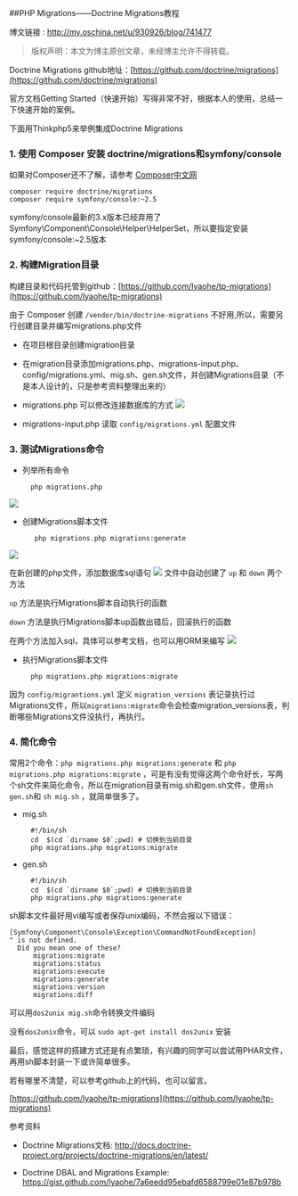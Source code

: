 ##PHP Migrations——Doctrine Migrations教程

博文链接 : http://my.oschina.net/u/930926/blog/741477

> 版权声明：本文为博主原创文章，未经博主允许不得转载。

Doctrine Migrations github地址：[https://github.com/doctrine/migrations](https://github.com/doctrine/migrations)

官方文档Getting Started（快速开始）写得非常不好，根据本人的使用，总结一下快速开始的案例。

下面用Thinkphp5来举例集成Doctrine Migrations

### 1. 使用 Composer 安装 doctrine/migrations和symfony/console

如果对Composer还不了解，请参考 [Composer中文网](http://docs.phpcomposer.com/)

	composer require doctrine/migrations
	composer require symfony/console:~2.5

symfony/console最新的3.x版本已经弃用了Symfony\Component\Console\Helper\HelperSet，所以要指定安装symfony/console:~2.5版本

### 2. 构建Migration目录

构建目录和代码托管到github：[https://github.com/lyaohe/tp-migrations](https://github.com/lyaohe/tp-migrations)

由于 Composer 创建 `/vendor/bin/doctrine-migrations` 不好用,所以，需要另行创建目录并编写migrations.php文件

- 在项目根目录创建migration目录

- 在migration目录添加migrations.php、migrations-input.php、config/migrations.yml、mig.sh、gen.sh文件，并创建Migrations目录（不是本人设计的，只是参考资料整理出来的）

- migrations.php 可以修改连接数据库的方式 
![](http://7rfk63.com1.z0.glb.clouddn.com/20160902113006.png)


- migrations-input.php 读取 `config/migrations.yml` 配置文件

### 3. 测试Migrations命令

- 列举所有命令

		php migrations.php
![](http://7rfk63.com1.z0.glb.clouddn.com/20160901211356.png)

- 创建Migrations脚本文件
		
		 php migrations.php migrations:generate
![](http://7rfk63.com1.z0.glb.clouddn.com/20160901211430.png)

在新创建的php文件，添加数据库sql语句
![](http://7rfk63.com1.z0.glb.clouddn.com/20160901213423.png)
文件中自动创建了 `up` 和 `down` 两个方法

 `up` 方法是执行Migrations脚本自动执行的函数

 `down` 方法是执行Migrations脚本up函数出错后，回滚执行的函数

在两个方法加入sql，具体可以参考文档，也可以用ORM来编写
![](http://7rfk63.com1.z0.glb.clouddn.com/20160901213842.png)



- 执行Migrations脚本文件
		
		php migrations.php migrations:migrate

因为 `config/migrantions.yml` 定义 `migration_versions` 表记录执行过Migrations文件，所以`migrations:migrate`命令会检查migration_versions表，判断哪些Migrations文件没执行，再执行。


### 4. 简化命令

常用2个命令：`php migrations.php migrations:generate` 和 `php migrations.php migrations:migrate` ，可是有没有觉得这两个命令好长，写两个sh文件来简化命令，所以在migration目录有mig.sh和gen.sh文件，使用`sh gen.sh`和 `sh mig.sh` ，就简单很多了。

- mig.sh

		#!/bin/sh
		cd  $(cd `dirname $0`;pwd) # 切换到当前目录
		php migrations.php migrations:migrate

- gen.sh

		#!/bin/sh
		cd  $(cd `dirname $0`;pwd) # 切换到当前目录
		php migrations.php migrations:generate

sh脚本文件最好用vi编写或者保存unix编码，不然会报以下错误：

	[Symfony\Component\Console\Exception\CommandNotFoundException]  
	" is not defined.                   
	  Did you mean one of these?                                      
	      migrations:migrate                                          
	      migrations:status                                           
	      migrations:execute                                          
	      migrations:generate                                         
	      migrations:version                                          
	      migrations:diff   
   

可以用`dos2unix mig.sh`命令转换文件编码

没有`dos2unix`命令，可以 `sudo apt-get install dos2unix` 安装


最后，感觉这样的搭建方式还是有点繁琐，有兴趣的同学可以尝试用PHAR文件，再用sh脚本封装一下或许简单很多。

若有哪里不清楚，可以参考github上的代码，也可以留言。

[https://github.com/lyaohe/tp-migrations](https://github.com/lyaohe/tp-migrations)

参考资料

- Doctrine Migrations文档: http://docs.doctrine-project.org/projects/doctrine-migrations/en/latest/

- Doctrine DBAL and Migrations Example: https://gist.github.com/lyaohe/7a6eedd95ebafd6588799e01e87b978b








